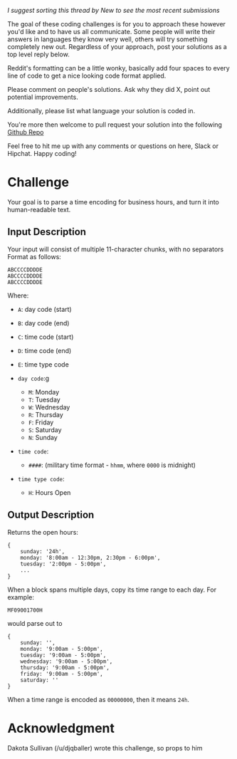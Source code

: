 _I suggest sorting this thread by *New* to see the most recent submissions_

The goal of these coding challenges is for you to approach these however you'd like and to have us all communicate. Some people will write their answers in languages they know very well, others will try something completely new out. Regardless of your approach, post your solutions as a top level reply below.

Reddit's formatting can be a little wonky, basically add four spaces to every line of code to get a nice looking code format applied.

Please comment on people's solutions. Ask why they did X, point out potential improvements.

Additionally, please list what language your solution is coded in.

You're more then welcome to pull request your solution into the following [Github Repo](https://github.com/GregHilston/Code-Foo)

Feel free to hit me up with any comments or questions on here, Slack or Hipchat. Happy coding!

# Challenge

Your goal is to parse a time encoding for business hours, and turn it into human-readable text.

## Input Description

Your input will consist of multiple 11-character chunks, with no separators
Format as follows:

    ABCCCCDDDDE
    ABCCCCDDDDE
    ABCCCCDDDDE

Where:
* `A`: day code (start)
* `B`: day code (end)
* `C`: time code (start)
* `D`: time code (end)
* `E`: time type code

* `day code`:g
  * `M`: Monday
  * `T`: Tuesday
  * `W`: Wednesday
  * `R`: Thursday
  * `F`: Friday
  * `S`: Saturday
  * `N`: Sunday

* `time code`:
  * `####`: (military time format - `hhmm`, where `0000` is midnight)

* `time type code`:
  * `H`: Hours Open

## Output Description

Returns the open hours:

    {
        sunday: '24h',
        monday: '8:00am - 12:30pm, 2:30pm - 6:00pm',
        tuesday: '2:00pm - 5:00pm',
        ...
    }

When a block spans multiple days, copy its time range to each day. For example:

    MF09001700H

would parse out to

    {
        sunday: '',
        monday: '9:00am - 5:00pm',
        tuesday: '9:00am - 5:00pm',
        wednesday: '9:00am - 5:00pm',
        thursday: '9:00am - 5:00pm',
        friday: '9:00am - 5:00pm',
        saturday: ''
    }

When a time range is encoded as `00000000`, then it means `24h`.

# Acknowledgment

Dakota Sullivan (/u/djqballer) wrote this challenge, so props to him